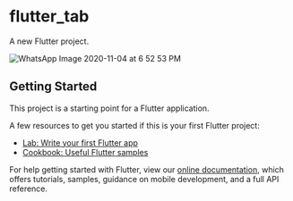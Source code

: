 # flutter_tab

A new Flutter project.

![WhatsApp Image 2020-11-04 at 6 52 53 PM](https://user-images.githubusercontent.com/38308526/98116999-20a9e200-1ecf-11eb-99a2-ca52e8eb4a12.jpeg)


## Getting Started

This project is a starting point for a Flutter application.

A few resources to get you started if this is your first Flutter project:

- [Lab: Write your first Flutter app](https://flutter.io/docs/get-started/codelab)
- [Cookbook: Useful Flutter samples](https://flutter.io/docs/cookbook)

For help getting started with Flutter, view our 
[online documentation](https://flutter.io/docs), which offers tutorials, 
samples, guidance on mobile development, and a full API reference.
